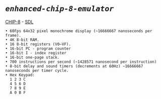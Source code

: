 
# *`enhanced-chip-8-emulator`*

<a href="https://en.wikipedia.org/wiki/CHIP-8">CHIP-8</a> - <a href="https://www.libsdl.org/">SDL</a>

```
• 60Fps 64x32 pixel monochrome display (~16666667 nanoseconds per frame).
• 4K 8-bit RAM.
• 16 8-bit registers (V0–VF).
• 16-bit PC - program counter
• 16-bit I - index register
• 16-bit one-page stack.
• 700 instructions per second (~1428571 nanosecond per instruction)
• 8-bit delay and sound timers (decrements at 60Hz) ~16666667 nanoseconds per timer cycle.
• Hex Keypad:
  1 2 3 C
  4 5 6 D
  7 8 9 E
  A 0 B F
```
